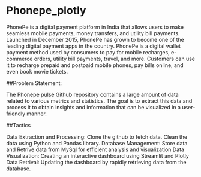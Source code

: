 # Phonepe_plotly
PhonePe is a digital payment platform in India that allows users to make seamless mobile payments, money transfers, and utility bill payments.
Launched in December 2015, PhonePe has grown to become one of the leading digital payment apps in the country.
PhonePe is a digital wallet payment method used by consumers to pay for mobile recharges, e-commerce orders, utility bill payments, travel, and more.
Customers can use it to recharge prepaid and postpaid mobile phones, pay bills online, and even book movie tickets.

##Problem Statement:

The Phonepe pulse Github repository contains a large amount of data related to
various metrics and statistics. The goal is to extract this data and process it to obtain
insights and information that can be visualized in a user-friendly manner.

##Tactics

Data Extraction and Processing: Clone the github to fetch data. Clean the data using Python and Pandas library.
Database Management: Store data and Retrive data from MySql for efficient analysis and visualization
Data Visualization: Creating an interactive dashboard using Streamlit and Plotly
Data Retrival: Updating the dashboard by rapidly retrieving data from the database.
